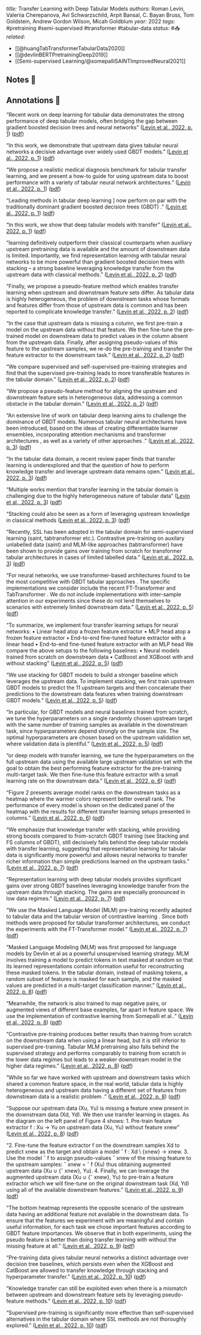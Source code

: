 *title:* Transfer Learning with Deep Tabular Models
*authors:* Roman Levin, Valeriia Cherepanova, Avi Schwarzschild, Arpit Bansal, C. Bayan Bruss, Tom Goldstein, Andrew Gordon Wilson, Micah Goldblum
*year:* 2022
*tags:* #pretraining #semi-supervised #transformer #tabular-data 
*status:* #📥
*related:*
- [[@huangTabTransformerTabularData2020]]
- [[@devlinBERTPretrainingDeep2019]]
- [[Semi-supervised Learning/@somepalliSAINTImprovedNeural2021]]
## Notes 📍

## Annotations 📖
“Recent work on deep learning for tabular data demonstrates the strong performance of deep tabular models, often bridging the gap between gradient boosted decision trees and neural networks” ([Levin et al., 2022, p. 1](zotero://select/library/items/GNKZPFYK)) ([pdf](zotero://open-pdf/library/items/TRH7QFZ2?page=1&annotation=UJML3DMN))

“In this work, we demonstrate that upstream data gives tabular neural networks a decisive advantage over widely used GBDT models.” ([Levin et al., 2022, p. 1](zotero://select/library/items/GNKZPFYK)) ([pdf](zotero://open-pdf/library/items/TRH7QFZ2?page=1&annotation=DEM6R7YA))

“We propose a realistic medical diagnosis benchmark for tabular transfer learning, and we present a how-to guide for using upstream data to boost performance with a variety of tabular neural network architectures.” ([Levin et al., 2022, p. 1](zotero://select/library/items/GNKZPFYK)) ([pdf](zotero://open-pdf/library/items/TRH7QFZ2?page=1&annotation=A9NBJEWS))

“Leading methods in tabular deep learning ] now perform on par with the traditionally dominant gradient boosted decision trees (GBDT) .” ([Levin et al., 2022, p. 1](zotero://select/library/items/GNKZPFYK)) ([pdf](zotero://open-pdf/library/items/TRH7QFZ2?page=1&annotation=RI6XRLXP))

“In this work, we show that deep tabular models with transfer” ([Levin et al., 2022, p. 1](zotero://select/library/items/GNKZPFYK)) ([pdf](zotero://open-pdf/library/items/TRH7QFZ2?page=1&annotation=XNIVGKZG))

“learning definitively outperform their classical counterparts when auxiliary upstream pretraining data is available and the amount of downstream data is limited. Importantly, we find representation learning with tabular neural networks to be more powerful than gradient boosted decision trees with stacking – a strong baseline leveraging knowledge transfer from the upstream data with classical methods.” ([Levin et al., 2022, p. 2](zotero://select/library/items/GNKZPFYK)) ([pdf](zotero://open-pdf/library/items/TRH7QFZ2?page=2&annotation=6VW4EV4X))

“Finally, we propose a pseudo-feature method which enables transfer learning when upstream and downstream feature sets differ. As tabular data is highly heterogeneous, the problem of downstream tasks whose formats and features differ from those of upstream data is common and has been reported to complicate knowledge transfer.” ([Levin et al., 2022, p. 2](zotero://select/library/items/GNKZPFYK)) ([pdf](zotero://open-pdf/library/items/TRH7QFZ2?page=2&annotation=8L8MVRIK))

“In the case that upstream data is missing a column, we first pre-train a model on the upstream data without that feature. We then fine-tune the pre-trained model on downstream data to predict values in the column absent from the upstream data. Finally, after assigning pseudo-values of this feature to the upstream samples, we re-do the pre-training and transfer the feature extractor to the downstream task.” ([Levin et al., 2022, p. 2](zotero://select/library/items/GNKZPFYK)) ([pdf](zotero://open-pdf/library/items/TRH7QFZ2?page=2&annotation=DE2EITAR))

“We compare supervised and self-supervised pre-training strategies and find that the supervised pre-training leads to more transferable features in the tabular domain.” ([Levin et al., 2022, p. 2](zotero://select/library/items/GNKZPFYK)) ([pdf](zotero://open-pdf/library/items/TRH7QFZ2?page=2&annotation=PJ6YN4UD))

“We propose a pseudo-feature method for aligning the upstream and downstream feature sets in heterogeneous data, addressing a common obstacle in the tabular domain.” ([Levin et al., 2022, p. 2](zotero://select/library/items/GNKZPFYK)) ([pdf](zotero://open-pdf/library/items/TRH7QFZ2?page=2&annotation=D2VJVU36))

“An extensive line of work on tabular deep learning aims to challenge the dominance of GBDT models. Numerous tabular neural architectures have been introduced, based on the ideas of creating differentiable learner ensembles, incorporating attention mechanisms and transformer architectures , as well as a variety of other approaches .” ([Levin et al., 2022, p. 3](zotero://select/library/items/GNKZPFYK)) ([pdf](zotero://open-pdf/library/items/TRH7QFZ2?page=3&annotation=FQMTNV38))

“In the tabular data domain, a recent review paper finds that transfer learning is underexplored and that the question of how to perform knowledge transfer and leverage upstream data remains open.” ([Levin et al., 2022, p. 3](zotero://select/library/items/GNKZPFYK)) ([pdf](zotero://open-pdf/library/items/TRH7QFZ2?page=3&annotation=3YECMQHZ))

“Multiple works mention that transfer learning in the tabular domain is challenging due to the highly heterogeneous nature of tabular data” ([Levin et al., 2022, p. 3](zotero://select/library/items/GNKZPFYK)) ([pdf](zotero://open-pdf/library/items/TRH7QFZ2?page=3&annotation=GPDDEYPW))

“Stacking could also be seen as a form of leveraging upstream knowledge in classical methods ([Levin et al., 2022, p. 3](zotero://select/library/items/GNKZPFYK)) ([pdf](zotero://open-pdf/library/items/TRH7QFZ2?page=3&annotation=JQAR5YSM))

“Recently, SSL has been adopted in the tabular domain for semi-supervised learning (saint, tabtransformer etc.). Contrastive pre-training on auxilary unlabelled data (saint) and MLM-like approaches (tabtransformer) have been shown to provide gains over training from scratch for transformer tabular architectures in cases of limited labelled data.” ([Levin et al., 2022, p. 3](zotero://select/library/items/GNKZPFYK)) ([pdf](zotero://open-pdf/library/items/TRH7QFZ2?page=3&annotation=CYRD7A54))

“For neural networks, we use transformer-based architectures found to be the most competitive with GBDT tabular approaches . The specific implementations we consider include the recent FT-Transformer  and TabTransformer . We do not include implementations with inter-sample attention in our experiments since these do not lend themselves to scenarios with extremely limited downstream data.” ([Levin et al., 2022, p. 5](zotero://select/library/items/GNKZPFYK)) ([pdf](zotero://open-pdf/library/items/TRH7QFZ2?page=5&annotation=BDI8DSH3))

“To summarize, we implement four transfer learning setups for neural networks: • Linear head atop a frozen feature extractor • MLP head atop a frozen feature extractor • End-to-end fine-tuned feature extractor with a linear head • End-to-end fine-tuned feature extractor with an MLP head We compare the above setups to the following baselines: • Neural models trained from scratch on downstream data • CatBoost and XGBoost with and without stacking” ([Levin et al., 2022, p. 5](zotero://select/library/items/GNKZPFYK)) ([pdf](zotero://open-pdf/library/items/TRH7QFZ2?page=5&annotation=FG2HLIQV))

“We use stacking for GBDT models to build a stronger baseline which leverages the upstream data. To implement stacking, we first train upstream GBDT models to predict the 11 upstream targets and then concatenate their predictions to the downstream data features when training downstream GBDT models.” ([Levin et al., 2022, p. 5](zotero://select/library/items/GNKZPFYK)) ([pdf](zotero://open-pdf/library/items/TRH7QFZ2?page=5&annotation=AAA7L7LM))

“In particular, for GBDT models and neural baselines trained from scratch, we tune the hyperparameters on a single randomly chosen upstream target with the same number of training samples as available in the downstream task, since hyperparameters depend strongly on the sample size. The optimal hyperparameters are chosen based on the upstream validation set, where validation data is plentiful.” ([Levin et al., 2022, p. 5](zotero://select/library/items/GNKZPFYK)) ([pdf](zotero://open-pdf/library/items/TRH7QFZ2?page=5&annotation=JPW6T3C5))

“or deep models with transfer learning, we tune the hyperparameters on the full upstream data using the available large upstream validation set with the goal to obtain the best performing feature extractor for the pre-training multi-target task. We then fine-tune this feature extractor with a small learning rate on the downstream data.” ([Levin et al., 2022, p. 6](zotero://select/library/items/GNKZPFYK)) ([pdf](zotero://open-pdf/library/items/TRH7QFZ2?page=6&annotation=6X87ZTT9))

“Figure 2 presents average model ranks on the downstream tasks as a heatmap where the warmer colors represent better overall rank. The performance of every model is shown on the dedicated panel of the heatmap with the results for different transfer learning setups presented in columns.” ([Levin et al., 2022, p. 6](zotero://select/library/items/GNKZPFYK)) ([pdf](zotero://open-pdf/library/items/TRH7QFZ2?page=6&annotation=EE6GK8QU))

“We emphasize that knowledge transfer with stacking, while providing strong boosts compared to from-scratch GBDT training (see Stacking and FS columns of GBDT), still decisively falls behind the deep tabular models with transfer learning, suggesting that representation learning for tabular data is significantly more powerful and allows neural networks to transfer richer information than simple predictions learned on the upstream tasks.” ([Levin et al., 2022, p. 7](zotero://select/library/items/GNKZPFYK)) ([pdf](zotero://open-pdf/library/items/TRH7QFZ2?page=7&annotation=QI464QKU))

“Representation learning with deep tabular models provides significant gains over strong GBDT baselines leveraging knowledge transfer from the upstream data through stacking. The gains are especially pronounced in low data regimes.” ([Levin et al., 2022, p. 7](zotero://select/library/items/GNKZPFYK)) ([pdf](zotero://open-pdf/library/items/TRH7QFZ2?page=7&annotation=VJXRWKWK))

“We use the Masked Language Model (MLM) pre-training recently adapted to tabular data  and the tabular version of contrastive learning . Since both methods were proposed for tabular transformer architectures, we conduct the experiments with the FT-Transformer model.” ([Levin et al., 2022, p. 7](zotero://select/library/items/GNKZPFYK)) ([pdf](zotero://open-pdf/library/items/TRH7QFZ2?page=7&annotation=TWFACI28))

“Masked Language Modeling (MLM) was first proposed for language models by Devlin et al as a powerful unsupervised learning strategy. MLM involves training a model to predict tokens in text masked at random so that its learned representations contain information useful for reconstructing these masked tokens. In the tabular domain, instead of masking tokens, a random subset of features is masked for each sample, and the masked values are predicted in a multi-target classification manner.” ([Levin et al., 2022, p. 8](zotero://select/library/items/GNKZPFYK)) ([pdf](zotero://open-pdf/library/items/TRH7QFZ2?page=8&annotation=A3JDIAAT))

“Meanwhile, the network is also trained to map negative pairs, or augmented views of different base examples, far apart in feature space. We use the implementation of contrastive learning from Somepalli et al..” ([Levin et al., 2022, p. 8](zotero://select/library/items/GNKZPFYK)) ([pdf](zotero://open-pdf/library/items/TRH7QFZ2?page=8&annotation=P5Q73BEY))

“Contrastive pre-training produces better results than training from scratch on the downstream data when using a linear head, but it is still inferior to supervised pre-training. Tabular MLM pretraining also falls behind the supervised strategy and performs comparably to training from scratch in the lower data regimes but leads to a weaker downstream model in the higher data regimes.” ([Levin et al., 2022, p. 8](zotero://select/library/items/GNKZPFYK)) ([pdf](zotero://open-pdf/library/items/TRH7QFZ2?page=8&annotation=X725JIMF))

“While so far we have worked with upstream and downstream tasks which shared a common feature space, in the real world, tabular data is highly heterogeneous and upstream data having a different set of features from downstream data is a realistic problem .” ([Levin et al., 2022, p. 8](zotero://select/library/items/GNKZPFYK)) ([pdf](zotero://open-pdf/library/items/TRH7QFZ2?page=8&annotation=7EG4EW44))

“Suppose our upstream data (Xu, Yu) is missing a feature xnew present in the downstream data (Xd, Yd). We then use transfer learning in stages. As the diagram on the left panel of Figure 4 shows: 1. Pre-train feature extractor f : Xu → Yu on upstream data (Xu, Yu) without feature xnew” ([Levin et al., 2022, p. 8](zotero://select/library/items/GNKZPFYK)) ([pdf](zotero://open-pdf/library/items/TRH7QFZ2?page=8&annotation=J6LUQ443))

“2. Fine-tune the feature extractor f on the downstream samples Xd to predict xnew as the target and obtain a model ˆ f : Xd \ {xnew} → xnew. 3. Use the model ˆ f to assign pseudo-values ˆ xnew of the missing feature to the upstream samples: ˆ xnew = ˆ f (Xu) thus obtaining augmented upstream data (Xu ∪ {ˆ xnew}, Yu). 4. Finally, we can leverage the augmented upstream data (Xu ∪ {ˆ xnew}, Yu) to pre-train a feature extractor which we will fine-tune on the original downstream task (Xd, Yd) using all of the available downstream features.” ([Levin et al., 2022, p. 9](zotero://select/library/items/GNKZPFYK)) ([pdf](zotero://open-pdf/library/items/TRH7QFZ2?page=9&annotation=E95X3FWA))

“The bottom heatmap represents the opposite scenario of the upstream data having an additional feature not available in the downstream data. To ensure that the features we experiment with are meaningful and contain useful information, for each task we chose important features according to GBDT feature importances. We observe that in both experiments, using the pseudo feature is better than doing transfer learning with without the missing feature at all.” ([Levin et al., 2022, p. 9](zotero://select/library/items/GNKZPFYK)) ([pdf](zotero://open-pdf/library/items/TRH7QFZ2?page=9&annotation=MG84XCZ8))

“Pre-training data gives tabular neural networks a distinct advantage over decision tree baselines, which persists even when the XGBoost and CatBoost are allowed to transfer knowledge through stacking and hyperparameter transfer.” ([Levin et al., 2022, p. 10](zotero://select/library/items/GNKZPFYK)) ([pdf](zotero://open-pdf/library/items/TRH7QFZ2?page=10&annotation=BPVMPZSN))

“Knowledge transfer can still be exploited even when there is a mismatch between upstream and downstream feature sets by leveraging pseudo-feature methods.” ([Levin et al., 2022, p. 10](zotero://select/library/items/GNKZPFYK)) ([pdf](zotero://open-pdf/library/items/TRH7QFZ2?page=10&annotation=PK8ISXE9))

“Supervised pre-training is significantly more effective than self-supervised alternatives in the tabular domain where SSL methods are not thoroughly explored.” ([Levin et al., 2022, p. 10](zotero://select/library/items/GNKZPFYK)) ([pdf](zotero://open-pdf/library/items/TRH7QFZ2?page=10&annotation=Y3C7XSGL))